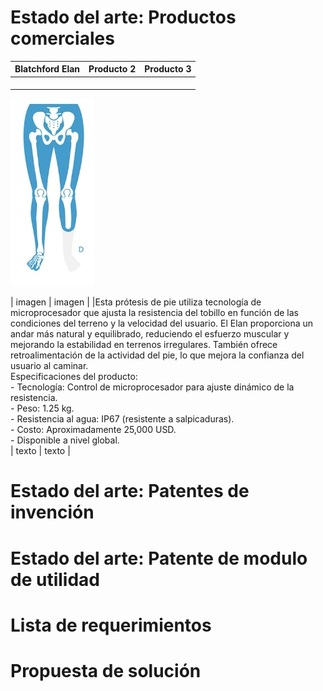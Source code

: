 # Estado del arte: Productos comerciales

|**Blatchford Elan**|**Producto 2**|**Producto 3**|
|-------------------|--------------|--------------|
|<p align="center">
  <img src="https://github.com/Arbandu/Fundbio/blob/84389d893b2ed38f9879a60cc5cd5103a8aa499a/Imagenes/Amputacion%20transtibial.jpg" alt="Amputacion transtibial">
</p>|      imagen  |      imagen  |
|Esta prótesis de pie utiliza tecnología de microprocesador que ajusta la resistencia del tobillo en función de las condiciones del terreno y la velocidad del usuario. El Elan proporciona un andar más natural y equilibrado, reduciendo el esfuerzo muscular y mejorando la estabilidad en terrenos irregulares. También ofrece retroalimentación de la actividad del pie, lo que mejora la confianza del usuario al caminar.<br>
Especificaciones del producto:<br>
- Tecnología: Control de microprocesador para ajuste dinámico de la resistencia.<br>
- Peso: 1.25 kg.<br>
- Resistencia al agua: IP67 (resistente a salpicaduras).<br>
- Costo: Aproximadamente 25,000 USD.<br>
- Disponible a nivel global.<br>|      texto   |      texto   |


# Estado del arte: Patentes de invención



# Estado del arte: Patente de modulo de utilidad 



# Lista de requerimientos




# Propuesta de solución

